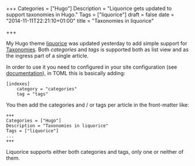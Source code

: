 +++
Categories = ["Hugo"]
Description = "Liquorice gets updated to support taxonomies in Hugo."
Tags = ["liquorice"]
draft = false
date = "2014-11-11T22:21:10+01:00"
title = "Taxonomies in liquorice"

+++

My Hugo theme [liquorice](https://github.com/eliasson/liquorice) was updated
yesterday to add simple support for [Taxonomies](http://gohugo.io/taxonomies/overview/).
Both *categories* and *tags* is supported both as list view and as the ingress
part of a single article.


In order to use it you need to configured in your site configuration (see
[documentation](http://gohugo.io/taxonomies/usage/)), in TOML
this is basically adding:

    [indexes]
        category = "categories"
        tag = "tags"


You then add the categories and / or tags per article in the front-matter like:

    +++
    Categories = ["Hugo"]
    Description = "Taxonomies in liquorice"
    Tags = ["liquorice"]
    ...
    +++


Liquorice supports either both categories and tags, only one or neither of them.
